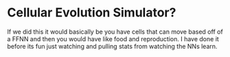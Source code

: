 # Cellular Evolution Simulator?
If we did this it would basically be you have cells that can move based off of a FFNN and then you would have like food and reproduction. I have done it before its fun just watching and pulling stats from watching the NNs learn.
